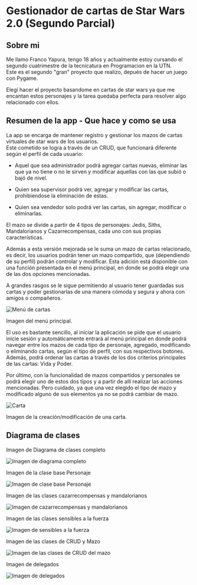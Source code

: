 # Gestionador de cartas de Star Wars 2.0 (Segundo Parcial)

## Sobre mi

<p>Me llamo Franco Yapura, tengo 18 años y actualmente estoy cursando el segundo cuatrimestre de la tecnicatura en Programacion en la UTN.<br>
Este es el segundo "gran" proyecto que realizo, depués de hacer un juego con Pygame.</p>

<p>Elegí hacer el proyecto basandome en cartas de star wars ya que me encantan estos personajes y la tarea quedaba perfecta para resolver algo relacionado con ellos.</p>

## Resumen de la app - Que hace y como se usa

<p>La app se encarga de mantener registro y gestionar los mazos de cartas virtuales de star wars de los usuarios.<br>
Este cometido se logra a través de un CRUD, que funcionará diferente según el perfil de cada usuario:</p>

- Aquel que sea administrador podrá agregar cartas nuevas, eliminar las que ya no tiene o no le sirven y modificar aquellas con las que subió o bajó de nivel.

- Quien sea supervisor podrá ver, agregar y modificar las cartas, prohibiendose la eliminación de estas.

- Quien sea vendedor solo podrá ver las cartas, sin agregar, modificar o eliminarlas.

El mazo se divide a partir de 4 tipos de personajes: Jedis, Siths, Mandalorianos y Cazarrecompensas, cada uno con sus propias características.<br>

<p>Además a esta versión mejorada se le suma un mazo de cartas relacionado, es decir, los usuarios podrán tener un mazo compartido, que (dependiendo de su perfil) podrán controlar y modificar.
Esta adición está disponible con una función presentada en el menú principal, en donde se podrá elegir una de las dos opciones mencionadas.</p>

<p>A grandes rasgos se le sigue permitiendo al usuario tener guardadas sus cartas y poder gestionarlas de una manera cómoda y segura y ahora con amigos o compañeros.</p>

![Menú de cartas](https://github.com/yapu115/Yapura.Franco.SegundoParcial./assets/120744348/72fb34da-6fbb-4ce4-9046-4a8a94a0a3c8)

Imagen del menú principal.

<p>El uso es bastante sencillo, al iniciar la aplicación se pide que el usuario inicie sesión y automáticamente entrará al menú principal en donde podrá navegar entre los mazos de cada tipo de personaje, agregado,
modificando o eliminando cartas, según el tipo de perfil, con sus respectivos botones.<br>
Además, podrá ordenar las cartas a través de los dos criterios principales de las cartas: Vida y Poder.</p>
  
<p>Por último, con la funcionalidad de mazos compartidos y personales se podrá elegir uno de estos dos tipos y a partir de allí realizar las acciones mencionadas.
Pero cuidado, ya que una vez elegido el tipo de mazo y modificado alguno de sus elementos ya no se podrá cambiar de mazo.</p> 

![Carta](https://github.com/yapu115/Yapura.Franco.SegundoParcial./assets/120744348/c0fe122f-c9e5-4468-814e-9a6f8adbf43f)

Imagen de la creación/modificación de una carta.


## Diagrama de clases


Imagen de Diagrama de clases completo

![Imagen de diagrama completo](https://github.com/yapu115/Yapura.Franco.SegundoParcial./assets/120744348/c491b34f-eb3b-41e4-9be5-736554295c09)

Imagen de la clase base Personaje

![Imagen de clase base Personaje](https://github.com/yapu115/Yapura.Franco.SegundoParcial./assets/120744348/fe8b51f2-90b1-466f-a091-d1a8a1138ca7)

Imagen de las clases cazarrecompensas y mandalorianos

![Imagen de cazarrecompensas y mandalorianos](https://github.com/yapu115/Yapura.Franco.SegundoParcial./assets/120744348/80e2e2f4-832b-4057-851c-a31d2e2af5a8)

Imagen de las clases sensibles a la fuerza

![Imagen de sensibles a la fuerza](https://github.com/yapu115/Yapura.Franco.SegundoParcial./assets/120744348/2b9feba4-7af2-4d19-a2f3-3d731321090c)

Imagen de las clases de CRUD y Mazo

![Imagen de las clases de CRUD del mazo](https://github.com/yapu115/Yapura.Franco.SegundoParcial./assets/120744348/5df4bd76-f593-4ad2-bd38-574eb12c3557)

Imagen de delegados

![Imagen de delegados](https://github.com/yapu115/Yapura.Franco.SegundoParcial./assets/120744348/a504012c-e053-4d9e-bb32-936623323a94)
